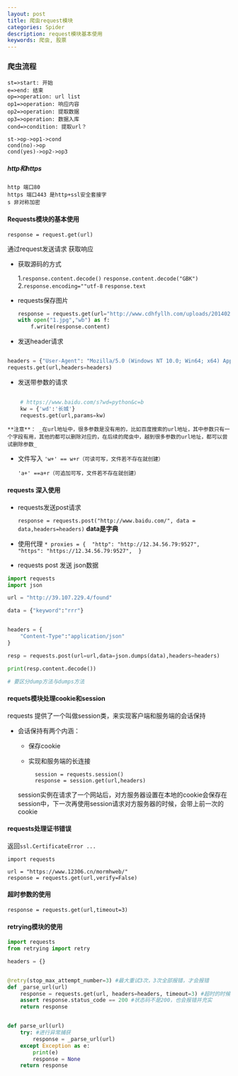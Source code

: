 ```yaml
---
layout: post
title: 爬虫request模块
categories: Spider
description: request模块基本使用
keywords: 爬虫, 股票
---
```

### 爬虫流程

```flow
st=>start: 开始
e=>end: 结束
op=>operation: url list
op1=>operation: 响应内容
op2=>operation: 提取数据
op3=>operation: 数据入库
cond=>condition: 提取url？

st->op->op1->cond
cond(no)->op
cond(yes)->op2->op3

```
##### http和https
    http 端口80
    https 端口443 是http+ssl安全套接字
    s 非对称加密

#### Requests模块的基本使用
`response = request.get(url)`

通过request发送请求 获取响应

* 获取源码的方式

    1.`response.content.decode()`
       `response.content.decode("GBK")`
    2.`response.encoding=""utf-8`
    `response.text`

* requests保存图片
    
    ```python
    response = requests.get(url="http://www.cdhfyllh.com/uploads/20140228/201402281322501136.jpg")
    with open("1.jpg","wb") as f:
        f.write(response.content)
    
    ```
    
* 发送header请求
    
```python

headers = {"User-Agent": "Mozilla/5.0 (Windows NT 10.0; Win64; x64) AppleWebKit/537.36 (KHTML, like Gecko) Chrome/54.0.2840.99 Safari/537.36"}
requests.get(url,headers=headers)

```
* 发送带参数的请求
    
```python
    
    # https://www.baidu.com/s?wd=python&c=b
    kw = {'wd':'长城'}
    requests.get(url,params=kw)
```
    **注意**： _在url地址中，很多参数是没有用的，比如百度搜索的url地址，其中参数只有一个字段有用，其他的都可以删除对应的，在后续的爬虫中，越到很多参数的url地址，都可以尝试删除参数_

* 文件写入
    `'w+' == w+r（可读可写，文件若不存在就创建）`

    `'a+' ==a+r（可追加可写，文件若不存在就创建）`
    
#### requests 深入使用
* requests发送post请求
    
    `response = requests.post("http://www.baidu.com/", data = data,headers=headers)`
**data是字典**

* 使用代理
`* proxies = { 
    "http": "http://12.34.56.79:9527", 
    "https": "https://12.34.56.79:9527", 
    }`

* requests post 发送 json数据

```python
import requests
import json

url = "http://39.107.229.4/found"

data = {"keyword":"rrr"}


headers = {
    "Content-Type":"application/json"
}

resp = requests.post(url=url,data=json.dumps(data),headers=headers)

print(resp.content.decode())

# 要区分dump方法与dumps方法
```

#### requets模块处理cookie和session

requests 提供了一个叫做session类，来实现客户端和服务端的会话保持

* 会话保持有两个内涵：
    * 保存cookie
    * 实现和服务端的长连接
             
            session = requests.session()
            response = session.get(url,headers)

    session实例在请求了一个网站后，对方服务器设置在本地的cookie会保存在session中，下一次再使用session请求对方服务器的时候，会带上前一次的cookie

#### requests处理证书错误
返回`ssl.CertificateError ...`

```
import requests

url = "https://www.12306.cn/mormhweb/"
response = requests.get(url,verify=False)
```

#### 超时参数的使用
`response = requests.get(url,timeout=3)`

#### retrying模块的使用

```python
import requests
from retrying import retry

headers = {}


@retry(stop_max_attempt_number=3) #最大重试3次，3次全部报错，才会报错
def _parse_url(url)
    response = requests.get(url, headers=headers, timeout=3) #超时的时候回报错并重试
    assert response.status_code == 200 #状态码不是200，也会报错并充实
    return response


def parse_url(url)
    try: #进行异常捕获
        response = _parse_url(url)
    except Exception as e:
        print(e)
        response = None
    return response
```


